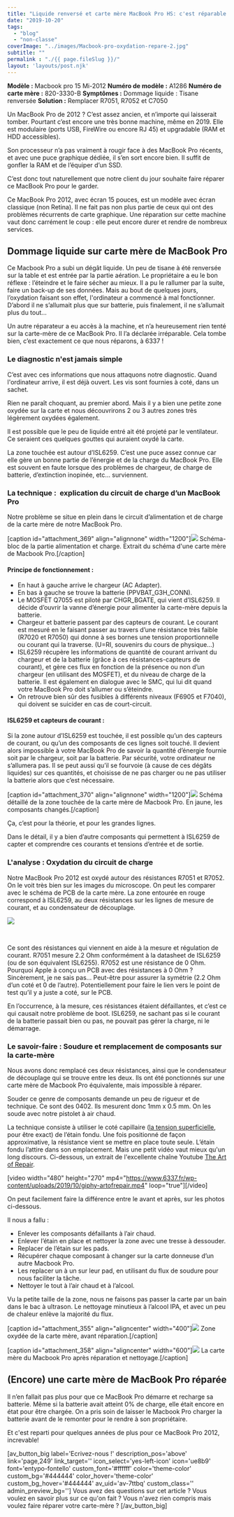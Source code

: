 ```yaml
---
title: "Liquide renversé et carte mère MacBook Pro HS: c'est réparable ?"
date: "2019-10-20"
tags:  
  - "blog"
  - "non-classe"
coverImage: "../images/Macbook-pro-oxydation-repare-2.jpg"
subtitle: ""
permalink : "./{{ page.fileSlug }}/"
layout: 'layouts/post.njk'
---
```


**Modèle :** Macbook pro 15 Mi-2012 **Numéro de modèle :** A1286 **Numéro de carte mère :** 820-3330-B **Symptômes :** Dommage liquide : Tisane renversée **Solution :** Remplacer R7051, R7052 et C7050

Un MacBook Pro de 2012 ? C’est assez ancien, et n’importe qui laisserait tomber. Pourtant c’est encore une très bonne machine, même en 2019. Elle est modulaire (ports USB, FireWire ou encore RJ 45) et upgradable (RAM et HDD accessibles).

Son processeur n’a pas vraiment à rougir face à des MacBook Pro récents, et avec une puce graphique dédiée, il s’en sort encore bien. Il suffit de gonfler la RAM et de l’équiper d’un SSD.

C’est donc tout naturellement que notre client du jour souhaite faire réparer ce MacBook Pro pour le garder.

Ce MacBook Pro 2012, avec écran 15 pouces, est un modèle avec écran classique (non Retina). Il ne fait pas non plus partie de ceux qui ont des problèmes récurrents de carte graphique. Une réparation sur cette machine vaut donc carrément le coup : elle peut encore durer et rendre de nombreux services.

## Dommage liquide sur carte mère de MacBook Pro

Ce Macbook Pro a subi un dégât liquide. Un peu de tisane à été renversée sur la table et est entrée par la partie aération. Le propriétaire a eu le bon réflexe : l’éteindre et le faire sécher au mieux. Il a pu le rallumer par la suite, faire un back-up de ses données. Mais au bout de quelques jours, l’oxydation faisant son effet, l'ordinateur a commencé à mal fonctionner. D’abord il ne s’allumait plus que sur batterie, puis finalement, il ne s’allumait plus du tout...

Un autre réparateur a eu accès à la machine, et n’a heureusement rien tenté sur la carte-mère de ce MacBook Pro. Il l’a déclarée irréparable. Cela tombe bien, c’est exactement ce que nous réparons, à 6337 !

### Le diagnostic n'est jamais simple

C’est avec ces informations que nous attaquons notre diagnostic. Quand l'ordinateur arrive, il est déjà ouvert. Les vis sont fournies à coté, dans un sachet.

Rien ne paraît choquant, au premier abord. Mais il y a bien une petite zone oxydée sur la carte et nous découvrirons 2 ou 3 autres zones très légèrement oxydées également.

Il est possible que le peu de liquide entré ait été projeté par le ventilateur. Ce seraient ces quelques gouttes qui auraient oxydé la carte.

La zone touchée est autour d’ISL6259. C’est une puce assez connue car elle gère un bonne partie de l’énergie et de la charge du MacBook Pro. Elle est souvent en faute lorsque des problèmes de chargeur, de charge de batterie, d’extinction inopinée, etc… surviennent.

### La technique :  explication du circuit de charge d’un MacBook Pro

Notre problème se situe en plein dans le circuit d’alimentation et de charge de la carte mère de notre MacBook Pro.

\[caption id="attachment\_369" align="alignnone" width="1200"\]![](images/schemabloc.jpg) Schéma-bloc de la partie alimentation et charge. Extrait du schéma d'une carte mère de Macbook Pro.\[/caption\]

#### Principe de fonctionnement :

- En haut à gauche arrive le chargeur (AC Adapter).
- En bas à gauche se trouve la batterie (PPVBAT\_G3H\_CONN).
- Le MOSFET Q7055 est piloté par CHGR\_BGATE, qui vient d’ISL6259. Il décide d’ouvrir la vanne d’énergie pour alimenter la carte-mère depuis la batterie.
- Chargeur et batterie passent par des capteurs de courant. Le courant est mesuré en le faisant passer au travers d’une résistance très faible (R7020 et R7050) qui donne à ses bornes une tension proportionnelle ou courant qui la traverse. (U=RI, souvenirs du cours de physique…)
- ISL6259 récupère les informations de quantité de courant arrivant du chargeur et de la batterie (grâce à ces résistances-capteurs de courant), et gère ces flux en fonction de la présence ou non d’un chargeur (en utilisant des MOSFET), et du niveau de charge de la batterie. Il est également en dialogue avec le SMC, qui lui dit quand votre MacBook Pro doit s’allumer ou s’éteindre.
- On retrouve bien sûr des fusibles à différents niveaux (F6905 et F7040), qui doivent se suicider en cas de court-circuit.

#### ISL6259 et capteurs de courant :

Si la zone autour d’ISL6259 est touchée, il est possible qu’un des capteurs de courant, ou qu’un des composants de ces lignes soit touché. Il devient alors impossible à votre MacBook Pro de savoir la quantité d’énergie fournie soit par le chargeur, soit par la batterie. Par sécurité, votre ordinateur ne s’allumera pas. Il se peut aussi qu’il se fourvoie (à cause de ces dégâts liquides) sur ces quantités, et choisisse de ne pas charger ou ne pas utiliser la batterie alors que c’est nécessaire.

\[caption id="attachment\_370" align="alignnone" width="1200"\]![](images/schema-1.jpg) Schéma détaillé de la zone touchée de la carte mère de Macbook Pro. En jaune, les composants changés.\[/caption\]

Ça, c’est pour la théorie, et pour les grandes lignes.

Dans le détail, il y a bien d’autre composants qui permettent à ISL6259 de capter et comprendre ces courants et tensions d’entrée et de sortie.

### L'analyse : Oxydation du circuit de charge

Notre MacBook Pro 2012 est oxydé autour des résistances R7051 et R7052. On le voit très bien sur les images du microscope. On peut les comparer avec le schéma de PCB de la carte mère. La zone entourée en rouge correspond à ISL6259, au deux résistances sur les lignes de mesure de courant, et au condensateur de découplage.

![](images/cartemere-oxydation-2.jpg)

 

Ce sont des résistances qui viennent en aide à la mesure et régulation de courant. R7051 mesure 2.2 Ohm conformément à la datasheet de ISL6259 (ou de son équivalent ISL6255). R7052 est une résistance de 0 Ohm. Pourquoi Apple à conçu un PCB avec des résistances à 0 Ohm ? Sincèrement, je ne sais pas… Peut-être pour assurer la symétrie (2.2 Ohm d’un coté et 0 de l’autre). Potentiellement pour faire le lien vers le point de test qu’il y a juste a coté, sur le PCB.

En l’occurrence, à la mesure, ces résistances étaient défaillantes, et c’est ce qui causait notre problème de boot. ISL6259, ne sachant pas si le courant de la batterie passait bien ou pas, ne pouvait pas gérer la charge, ni le démarrage.

### Le savoir-faire : Soudure et remplacement de composants sur la carte-mère

Nous avons donc remplacé ces deux résistances, ainsi que le condensateur de découplage qui se trouve entre les deux. Ils ont été ponctionnés sur une carte mère de Macbook Pro équivalente, mais impossible à réparer.

Souder ce genre de composants demande un peu de rigueur et de technique. Ce sont des 0402. Ils mesurent donc 1mm x 0.5 mm. On les soude avec notre pistolet à air chaud.

La technique consiste à utiliser le coté capillaire ([la tension superficielle](https://fr.wikipedia.org/wiki/Tension_superficielle), pour être exact) de l’étain fondu. Une fois positionné de façon approximative, la résistance vient se mettre en place toute seule. L’étain fondu l’attire dans son emplacement. Mais une petit vidéo vaut mieux qu'un long discours. Ci-dessous, un extrait de l'excellente chaîne Youtube [The Art of Repair](https://www.youtube.com/channel/UCG8Y3ARZq5s-FyasBOGNrnQ).

\[video width="480" height="270" mp4="https://www.6337.fr/wp-content/uploads/2019/10/giphy-artofrepair.mp4" loop="true"\]\[/video\]

On peut facilement faire la différence entre le avant et après, sur les photos ci-dessous.

Il nous a fallu :

- Enlever les composants défaillants à l’air chaud.
- Enlever l’étain en place et nettoyer la zone avec une tresse à dessouder.
- Replacer de l’étain sur les pads.
- Récupérer chaque composant à changer sur la carte donneuse d’un autre Macbook Pro.
- Les replacer un à un sur leur pad, en utilisant du flux de soudure pour nous faciliter la tâche.
- Nettoyer le tout à l’air chaud et à l’alcool.

Vu la petite taille de la zone, nous ne faisons pas passer la carte par un bain dans le bac à ultrason. Le nettoyage minutieux à l’alcool IPA, et avec un peu de chaleur enlève la majorité du flux.

\[caption id="attachment\_355" align="aligncenter" width="400"\]![](images/Macbook-pro-oxydation-2.jpg) Zone oxydée de la carte mère, avant réparation.\[/caption\]

\[caption id="attachment\_358" align="aligncenter" width="600"\]![](images/Macbook-pro-oxydation-repare-2.jpg) La carte mère du Macbook Pro après réparation et nettoyage.\[/caption\]

## (Encore) une carte mère de MacBook Pro réparée

Il n’en fallait pas plus pour que ce MacBook Pro démarre et recharge sa batterie. Même si la batterie avait atteint 0% de charge, elle était encore en état pour être chargée. On a pris soin de laisser le Macbook Pro charger la batterie avant de le remonter pour le rendre à son propriétaire.

Et c'est reparti pour quelques années de plus pour ce MacBook Pro 2012, increvable!

\[av\_button\_big label='Ecrivez-nous !' description\_pos='above' link='page,249' link\_target='' icon\_select='yes-left-icon' icon='ue8b9' font='entypo-fontello' custom\_font='#ffffff' color='theme-color' custom\_bg='#444444' color\_hover='theme-color' custom\_bg\_hover='#444444' av\_uid='av-7ttbq' custom\_class='' admin\_preview\_bg=''\] Vous avez des questions sur cet article ? Vous voulez en savoir plus sur ce qu'on fait ? Vous n'avez rien compris mais voulez faire réparer votre carte-mère ? \[/av\_button\_big\]
